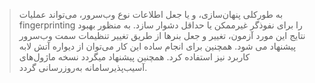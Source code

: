 > به طورکلی پنهان‌سازی، و یا جعل اطلاعات نوع وب‌سرور، می‌تواند عملیات fingerprinting را برای نفوذگر غیرممکن یا حداقل دشوار سازد. به منظور بهبود نتایج این مورد آزمون، تغییر و جعل بنرها از طریق تغییر تنظیمات سمت وب‌سرور پیشنهاد می شود. همچنین برای انجام ساده این کار می‌توان از دیواره آتش لابه  کاربرد نیز استفاده کرد. همچنین پیشنهاد میگردد نسخه ماژول‌های آسیب‌پذیرسامانه به‌روزرسانی گردد.
